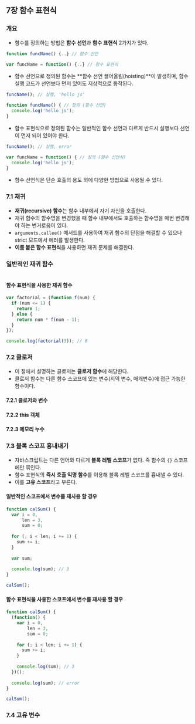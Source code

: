 ## 7장 함수 표현식

### 개요
- 함수를 정의하는 방법은 **함수 선언**과 **함수 표현식** 2가지가 있다.
```javascript
function funcName() {..} // 함수 선언

var funcName = function() {..} // 함수 표현식
```

- 함수 선언으로 정의된 함수는 **함수 선언 끌어올림(hoisting)**이 발생하며, 함수 실행 코드가 선언보다 먼저 있어도 저상적으로 동작된다.
```javascript
funcName(); // 실행, 'hello js'

function funcName() { // 정의 (함수 선언)
  console.log('hello js');
}
```

- 함수 표현식으로 정의된 함수는 일반적인 함수 선언과 다르게 반드시 실행보다 선언이 먼저 되어 있어야 한다.
```javascript
funcName(); // 실행, error

var funcName = function() { // 정의 (함수 선언식)
  console.log('hello js');
}
```

- 함수 선언식은 단순 호출의 용도 외에 다양한 방법으로 사용될 수 있다.


### 7.1 재귀
- **재귀(recursive) 함수**는 함수 내부에서 자기 자신을 호출한다.
- 재귀 함수의 함수명을 변경했을 때 함수 내부에서도 호출하는 함수명을 매번 변경해야 하는 번거로움이 있다.
- ```arguments.callee()``` 메서드를 사용하여 재귀 함수의 단점을 해결할 수 있으나 strict 모드에서 에러를 발생한다.
- **이름 붙은 함수 표현식**을 사용하면 재귀 문제를 해결한다.

### 일반적인 재귀 함수

```javascript

```

#### 함수 표현식을 사용한 재귀 함수

```javascript
var factorial = (function f(num) {
  if (num <= 1) { 
    return 1;
  } else {
    return num * f(num - 1);
  }
});

console.log(factorial(3)); // 6 
```

### 7.2 클로저
- 이 절에서 설명하는 클로저는 **클로저 함수**에 해당한다.
- 클로저 함수는 다른 함수 스코프에 있는 변수(지역 변수, 매개변수)에 접근 가능한 함수이다.


#### 7.2.1 클로저와 변수

#### 7.2.2 this 객체

#### 7.2.3 메모리 누수


### 7.3 블록 스코프 흉내내기
- 자바스크립트는 다른 언어와 다르게 **블록 레벨 스코프**가 없다. 즉 함수의 ```{}``` 스코프에만 묶인다.
- 함수 표현식의 **즉시 호출 익명 함수**를 이용해 블록 레벨 스코프를 흉내낼 수 있다.
- 이를 **고유 스코프**라고 부른다.

#### 일반적인 스코프에서 변수를 재사용 할 경우

```javascript
function calSum() {
  var i = 0,
      len = 3,
      sum = 0;
  
  for (; i < len; i += 1) {
    sum += i;
  }
  
  var sum;
  
  console.log(sum); // 3
}

calSum();
```

#### 함수 표현식을 사용한 스코프에서 변수를 재사용 할 경우

```javascript
function calSum() {
  (function() {
    var i = 0,
        len = 3,
        sum = 0;
    
    for (; i < len; i += 1) {
      sum += i;
    }
    
    console.log(sum); // 3
  })();
  
  console.log(sum); // error
}

calSum();
```

### 7.4 고유 변수 
